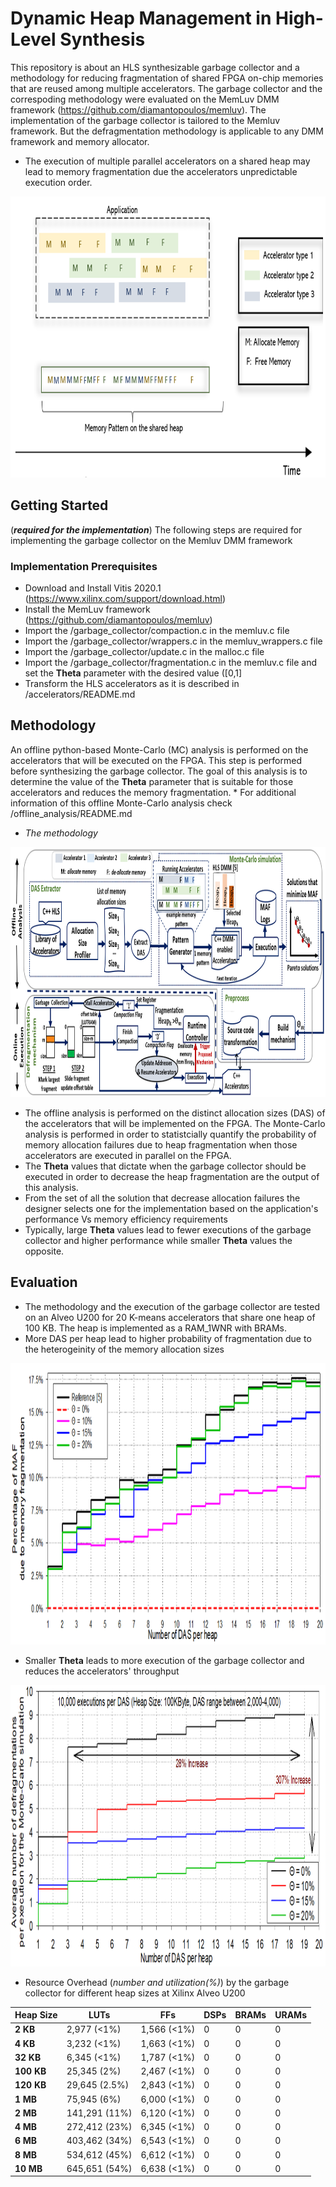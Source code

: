 # Dynamic Heap Management in High-Level Synthesis
This repository is about an HLS synthesizable garbage collector and a methodology for reducing fragmentation of shared FPGA on-chip memories that are reused among multiple accelerators.
The garbage collector and the correspoding methodology were evaluated on the MemLuv DMM framework (https://github.com/diamantopoulos/memluv).
The implementation of the garbage collector is tailored to the Memluv framework. But the defragmentation methodology is applicable to any DMM framework and memory allocator. 

* The execution of multiple parallel accelerators on a shared heap may lead to memory fragmentation due the accelerators unpredictable execution order.

<p>
    <img src="resources/random.png" width="900" height="450">
</p>

 
## Getting Started

(***required for the implementation***) The following steps are required for implementing the garbage collector on the Memluv DMM framework
### Implementation Prerequisites

* Download and Install Vitis 2020.1 (https://www.xilinx.com/support/download.html)
* Install the MemLuv framework (https://github.com/diamantopoulos/memluv)
* Import the /garbage_collector/compaction.c in the memluv.c file 
* Import the /garbage_collector/wrappers.c in the memluv_wrappers.c file
* Import the /garbage_collector/update.c in the malloc.c file
* Import the /garbage_collector/fragmentation.c in the memluv.c file and set the **Theta** parameter with the desired value ([0,1]
* Transform the HLS accelerators as it is described in /accelerators/README.md


## Methodology
An offline python-based Monte-Carlo (MC) analysis is performed on the accelerators that will be executed on the FPGA. This step is performed before synthesizing the garbage collector.
The goal of this analysis is to determine the value of the **Theta** parameter that is suitable for those accelerators and reduces the memory fragmentation. * For additional information of this offline Monte-Carlo analysis check /offline_analysis/README.md
* *The methodology*
<p>
    <img src="resources/flow.png" width="1900" height="400">
</p>

* The offline analysis is performed on the distinct allocation sizes (DAS) of the accelerators that will be implemented on the FPGA. The Monte-Carlo analysis is performed in order to statistcially quantify
the probability of memory allocation failures due to heap fragmentation when those accelerators are executed in parallel on the FPGA.
* The **Theta** values that dictate when the garbage collector should be executed in order to decrease the heap fragmentation are the output of this analysis.
* From the set of all the solution that decrease allocation failures the designer selects one for the implementation based on the application's performance Vs memory efficiency requirements
* Typically, large **Theta** values lead to fewer executions of the garbage collector and higher performance while smaller **Theta** values the opposite.
 

## Evaluation
* The methodology and the execution of the garbage collector are tested on an Alveo U200 for 20 K-means accelerators that share one heap of 100 KB. The heap is implemented as a RAM_1WNR with BRAMs.
* More DAS per heap lead to higher probability of fragmentation due to the heterogeinity of the memory allocation sizes
<p>
    <img src="resources/decrease_mafs.png" width="900" height="450">
</p>

* Smaller **Theta** leads to more execution of the garbage collector and reduces the accelerators' throughput
<p>
    <img src="resources/compactions.png" width="900" height="450">
</p>

* Resource Overhead (*number and utilization(%)*) by the garbage collector for different heap sizes at Xilinx Alveo U200

| **Heap Size**  | **LUTs**     | **FFs**    | **DSPs**                 | **BRAMs**                | **URAMs**   |
|----------------|--------------|------------|--------------------------|--------------------------|-------------|
| **2 KB**           | 2,977 (<1%)        | 1,566 (<1%)      | 0                        | 0 | 0 |
| **4 KB**           | 3,232 (<1%)      | 1,663 (<1%)       | 0                        | 0 | 0 |
| **32 KB**          | 6,345 (<1%)       | 1,787 (<1%)       | 0                        | 0 | 0 |
| **100 KB**         | 25,345 (2%)      | 2,467 (<1%)       | 0                        | 0 | 0 |
| **120 KB**         | 29,645 (2.5%)     | 2,843 (<1%)       | 0                        | 0 | 0 |
| **1 MB**           | 75,945 (6%)    | 6,000 (<1%)       | 0                        | 0 | 0 |
| **2 MB**           | 141,291 (11%)      | 6,120 (<1%)       | 0                        | 0 | 0 |
| **4 MB**           | 272,412 (23%)      | 6,345 (<1%)       | 0                        | 0 | 0 |
| **6 MB**           |  403,462 (34%)    | 6,543 (<1%)       | 0                        | 0 | 0 |
| **8 MB**           | 534,612 (45%)      | 6,612 (<1%)       | 0                        | 0 | 0 |
| **10 MB**          | 645,651 (54%)      | 6,638 (<1%)       | 0                        | 0 | 0 |




